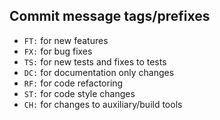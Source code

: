 ## Commit message tags/prefixes

- `FT:` for new features
- `FX:` for bug fixes
- `TS:` for new tests and fixes to tests
- `DC:` for documentation only changes
- `RF:` for code refactoring
- `ST:` for code style changes
- `CH:` for changes to auxiliary/build tools

